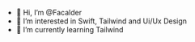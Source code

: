 - 👋 Hi, I’m @Facalder
- 👀 I’m interested in Swift, Tailwind and Ui/Ux Design
- 🌱 I’m currently learning Tailwind 

<!---
Facalder/Facalder is a ✨ special ✨ repository because its `README.md` (this file) appears on your GitHub profile.
You can click the Preview link to take a look at your changes.
--->
